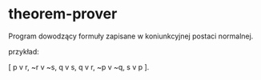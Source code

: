 # theorem-prover

Program dowodzący formuły zapisane w koniunkcyjnej postaci normalnej.

przykład: 

[ p v r, ~r v ~s, q v s, q v r, ~p v ~q, s v p ].
